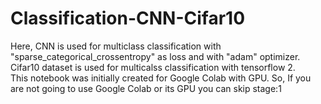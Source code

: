 # Classification-CNN-Cifar10
Here, CNN is used for multiclass classification with "sparse_categorical_crossentropy" as loss and with "adam" optimizer.\
Cifar10 dataset is used for multicalss classification with tensorflow 2.\
This notebook was initially created for Google Colab with GPU. So, If you are not going to use Google Colab or its GPU you can skip stage:1
